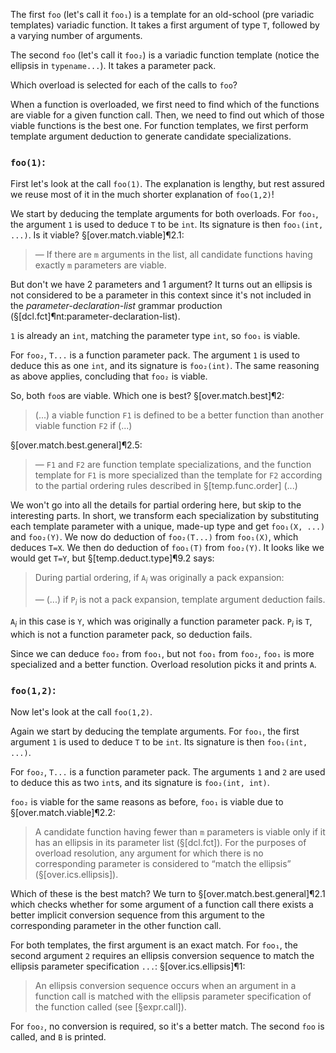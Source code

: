 The first `foo` (let's call it `foo₁`) is a template for an old-school (pre variadic templates) variadic function. It takes a first argument of type `T`, followed by a varying number of arguments.

The second `foo` (let's call it `foo₂`) is a variadic function template (notice the ellipsis in `typename...`). It takes a parameter pack.

Which overload is selected for each of the calls to `foo`?

When a function is overloaded, we first need to find which of the functions are viable for a given function call. Then, we need to find out which of those viable functions is the best one. For function templates, we first perform template argument deduction to generate candidate specializations.

### `foo(1)`:

First let's look at the call `foo(1)`. The explanation is lengthy, but rest assured we reuse most of it in the much shorter explanation of `foo(1,2)`! 

We start by deducing the template arguments for both overloads. For `foo₁`, the argument `1` is used to deduce `T` to be `int`. Its signature is then `foo₁(int, ...)`. Is it viable? §[over.match.viable]¶2.1:

> — If there are `m` arguments in the list, all candidate functions having exactly `m` parameters are viable.

But don't we have 2 parameters and 1 argument? It turns out an ellipsis is not considered to be a parameter in this context since it's not included in the *parameter-declaration-list* grammar production (§[dcl.fct]¶nt:parameter-declaration-list).

`1` is already an `int`, matching the parameter type `int`, so `foo₁` is viable.

For `foo₂`, `T...` is a function parameter pack. The argument `1` is used to deduce this as one `int`, and its signature is `foo₂(int)`. The same reasoning as above applies, concluding that `foo₂` is viable.

So, both `foo`s are viable. Which one is best? §[over.match.best]¶2:

> (...) a viable function `F1` is defined to be a better function than another viable function `F2` if (...)

§[over.match.best.general]¶2.5:

> — `F1` and `F2` are function template specializations, and the function template for `F1` is more specialized than the template for `F2` according to the partial ordering rules described in §[temp.func.order] (...)

We won't go into all the details for partial ordering here, but skip to the interesting parts. In short, we transform each specialization by substituting each template parameter with a unique, made-up type and get `foo₁(X, ...)` and `foo₂(Y)`.
We now do deduction of `foo₂(T...)` from `foo₁(X)`, which deduces `T=X`. We then do deduction of `foo₁(T)` from `foo₂(Y)`. It looks like we would get `T=Y`, but §[temp.deduct.type]¶9.2 says:

> During partial ordering, if `A`<sub>*i*</sub> was originally a pack expansion:
>
> — (...) if `P`<sub>*i*</sub> is not a pack expansion, template argument deduction fails.

`A`<sub>*i*</sub> in this case is `Y`, which was originally a function parameter pack. `P`<sub>*i*</sub> is `T`, which is not a function parameter pack, so deduction fails.

Since we can deduce `foo₂` from `foo₁`, but not `foo₁` from `foo₂`, `foo₁` is more specialized and a better function. Overload resolution picks it and prints `A`.

### `foo(1,2)`:

Now let's look at the call `foo(1,2)`.

Again we start by deducing the template arguments. For `foo₁`, the first argument `1` is used to deduce `T` to be `int`. Its signature is then `foo₁(int, ...)`.

For `foo₂`, `T...` is a function parameter pack. The arguments `1` and `2` are used to deduce this as two `int`s, and its signature is `foo₂(int, int)`.

`foo₂` is viable for the same reasons as before, `foo₁` is viable due to §[over.match.viable]¶2.2:

> A candidate function having fewer than `m` parameters is viable only if it has an ellipsis in its parameter list (§[dcl.fct]). For the purposes of overload resolution, any argument for which there is no corresponding parameter is considered to “match the ellipsis” (§[over.ics.ellipsis]).

Which of these is the best match? We turn to §[over.match.best.general]¶2.1 which checks whether for some argument of a function call there exists a better implicit conversion sequence from this argument to the corresponding parameter in the other function call.

For both templates, the first argument is an exact match. For `foo₁`, the second argument `2` requires an ellipsis conversion sequence to match the ellipsis parameter specification `...`: §[over.ics.ellipsis]¶1:

> An ellipsis conversion sequence occurs when an argument in a function call is matched with the ellipsis parameter specification of the function called (see [§expr.call]).

For `foo₂`, no conversion is required, so it's a better match. The second `foo` is called, and `B` is printed.